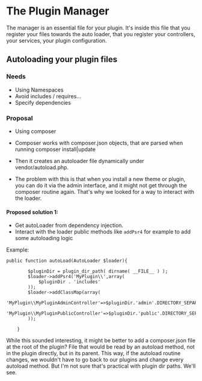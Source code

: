 # The Plugin Manager

The manager is an essential file for your plugin. It's inside this file that you register your files towards the auto loader, that you register your controllers, your services, your plugin configuration.

## Autoloading your plugin files
### Needs
- Using Namespaces
- Avoid includes / requires...
- Specify dependencies

### Proposal
- Using composer
- Composer works with composer.json objects, that are parsed when running composer install|update
- Then it creates an autoloader file dynamically under vendor/autoload.php.

- The problem with this is that when you install a new theme or plugin, you can do it via the admin interface, and it might not get through the composer routine again. That's why we looked for a way to interact with the loader.

#### Proposed solution 1:
- Get autoLoader from dependency injection.
- Interact with the loader public methods like `addPsr4` for example to add some autoloading logic

Example:

```
public function autoLoad(AutoLoader $loader){

        $pluginDir = plugin_dir_path( dirname( __FILE__ ) );
        $loader->addPsr4('MyPlugin\\',array(
            $pluginDir . 'includes'
        ));
        $loader->addClassMap(array(
            'MyPlugin\\MyPluginAdminController'=>$pluginDir.'admin'.DIRECTORY_SEPARATOR.'MyPluginAdminController.php',
            'MyPlugin\\MyPluginPublicController'=>$pluginDir.'public'.DIRECTORY_SEPARATOR.'MyPluginPublicController.php'
        ));

	}
```

While this sounded interesting, it might be better to add a composer.json file at the root of the plugin? File that would be read by an autoload method, not in the plugin directly, but in its parent. This way, if the autoload routine changes, we wouldn't have to go back to our plugins and change every autoload method. But I'm not sure that's practical with plugin dir paths. We'll see.
